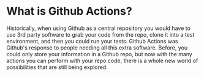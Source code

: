 # What is Github Actions?
Historically, when using Github as a central repository you would have to use 3rd party software to grab your code from the repo, clone it into a test environment, and then you could run your tests. Github Actions was Github's response to people needing all this extra software. Before, you could only store your information in a Github repo, but now with the many actions you can perform with your repo code, there is a whole new world of possibilities that are still being explored.